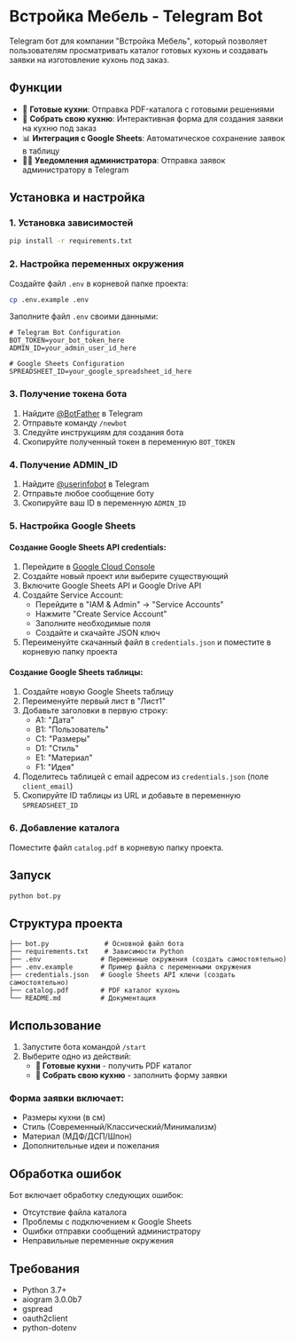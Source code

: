 # Встройка Мебель - Telegram Bot

Telegram бот для компании "Встройка Мебель", который позволяет пользователям просматривать каталог готовых кухонь и создавать заявки на изготовление кухонь под заказ.

## Функции

- 🌟 **Готовые кухни**: Отправка PDF-каталога с готовыми решениями
- 🌱 **Собрать свою кухню**: Интерактивная форма для создания заявки на кухню под заказ
- 📊 **Интеграция с Google Sheets**: Автоматическое сохранение заявок в таблицу
- 👨‍💼 **Уведомления администратора**: Отправка заявок администратору в Telegram

## Установка и настройка

### 1. Установка зависимостей

```bash
pip install -r requirements.txt
```

### 2. Настройка переменных окружения

Создайте файл `.env` в корневой папке проекта:

```bash
cp .env.example .env
```

Заполните файл `.env` своими данными:

```env
# Telegram Bot Configuration
BOT_TOKEN=your_bot_token_here
ADMIN_ID=your_admin_user_id_here

# Google Sheets Configuration
SPREADSHEET_ID=your_google_spreadsheet_id_here
```

### 3. Получение токена бота

1. Найдите [@BotFather](https://t.me/BotFather) в Telegram
2. Отправьте команду `/newbot`
3. Следуйте инструкциям для создания бота
4. Скопируйте полученный токен в переменную `BOT_TOKEN`

### 4. Получение ADMIN_ID

1. Найдите [@userinfobot](https://t.me/userinfobot) в Telegram
2. Отправьте любое сообщение боту
3. Скопируйте ваш ID в переменную `ADMIN_ID`

### 5. Настройка Google Sheets

#### Создание Google Sheets API credentials:

1. Перейдите в [Google Cloud Console](https://console.cloud.google.com/)
2. Создайте новый проект или выберите существующий
3. Включите Google Sheets API и Google Drive API
4. Создайте Service Account:
   - Перейдите в "IAM & Admin" → "Service Accounts"
   - Нажмите "Create Service Account"
   - Заполните необходимые поля
   - Создайте и скачайте JSON ключ
5. Переименуйте скачанный файл в `credentials.json` и поместите в корневую папку проекта

#### Создание Google Sheets таблицы:

1. Создайте новую Google Sheets таблицу
2. Переименуйте первый лист в "Лист1"
3. Добавьте заголовки в первую строку:
   - A1: "Дата"
   - B1: "Пользователь"
   - C1: "Размеры"
   - D1: "Стиль"
   - E1: "Материал"
   - F1: "Идея"
4. Поделитесь таблицей с email адресом из `credentials.json` (поле `client_email`)
5. Скопируйте ID таблицы из URL и добавьте в переменную `SPREADSHEET_ID`

### 6. Добавление каталога

Поместите файл `catalog.pdf` в корневую папку проекта.

## Запуск

```bash
python bot.py
```

## Структура проекта

```
├── bot.py              # Основной файл бота
├── requirements.txt    # Зависимости Python
├── .env               # Переменные окружения (создать самостоятельно)
├── .env.example       # Пример файла с переменными окружения
├── credentials.json   # Google Sheets API ключи (создать самостоятельно)
├── catalog.pdf        # PDF каталог кухонь
└── README.md          # Документация
```

## Использование

1. Запустите бота командой `/start`
2. Выберите одно из действий:
   - **🌟 Готовые кухни** - получить PDF каталог
   - **🌱 Собрать свою кухню** - заполнить форму заявки

### Форма заявки включает:
- Размеры кухни (в см)
- Стиль (Современный/Классический/Минимализм)
- Материал (МДФ/ДСП/Шпон)
- Дополнительные идеи и пожелания

## Обработка ошибок

Бот включает обработку следующих ошибок:
- Отсутствие файла каталога
- Проблемы с подключением к Google Sheets
- Ошибки отправки сообщений администратору
- Неправильные переменные окружения

## Требования

- Python 3.7+
- aiogram 3.0.0b7
- gspread
- oauth2client
- python-dotenv
